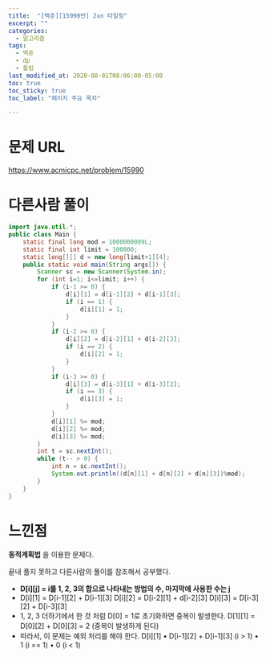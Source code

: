 ```yaml
---
title:  "[백준][15990번] 2xn 타일링"
excerpt: ""
categories:
  - 알고리즘
tags:
  - 백준
  - dp
  - 틀림
last_modified_at: 2020-08-01T08:06:00-05:00
toc: true
toc_sticky: true
toc_label: "페이지 주요 목차"

---
```

# 문제 URL
https://www.acmicpc.net/problem/15990

# 다른사람 풀이
```java
import java.util.*;
public class Main {
    static final long mod = 1000000009L;
    static final int limit = 100000;
    static long[][] d = new long[limit+1][4];
    public static void main(String args[]) {
        Scanner sc = new Scanner(System.in);
        for (int i=1; i<=limit; i++) {
            if (i-1 >= 0) {
                d[i][1] = d[i-1][2] + d[i-1][3];
                if (i == 1) {
                    d[i][1] = 1;
                }
            }
            if (i-2 >= 0) {
                d[i][2] = d[i-2][1] + d[i-2][3];
                if (i == 2) {
                    d[i][2] = 1;
                }
            }
            if (i-3 >= 0) {
                d[i][3] = d[i-3][1] + d[i-3][2];
                if (i == 3) {
                    d[i][3] = 1;
                }
            }
            d[i][1] %= mod;
            d[i][2] %= mod;
            d[i][3] %= mod;
        }
        int t = sc.nextInt();
        while (t-- > 0) {
            int n = sc.nextInt();
            System.out.println((d[n][1] + d[n][2] + d[n][3])%mod);
        }
    }
}


```

# 느낀점
__동적계획법__ 을 이용한 문제다.

끝내 풀지 못하고 다른사람의 풀이를 참조해서 공부했다.


- __D[i][j] = i를 1, 2, 3의 합으로 나타내는 방법의 수, 마지막에 사용한 수는 j__
- D[i][1] = D[i-1][2] + D[i-1][3]
 D[i][2] = D[i-2][1] + d[i-2][3]
 D[i][3] = D[i-3][2] + D[i-3][3]
- 1, 2, 3 더하기에서 한 것 처럼 D[0] = 1로 초기화하면 중복이 발생한다.
D[1][1] = D[0][2] + D[0][3] = 2 (중복이 발생하게 된다)
- 따라서, 이 문제는 예외 처리를 해야 한다.
D[i][1]
• D[i-1][2] + D[i-1][3] (i > 1)
• 1 (i == 1)
• 0 (i < 1)
